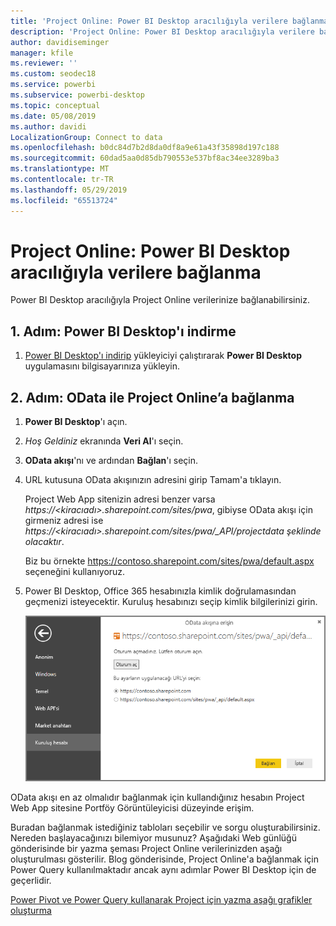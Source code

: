 ```yaml
---
title: 'Project Online: Power BI Desktop aracılığıyla verilere bağlanma'
description: 'Project Online: Power BI Desktop aracılığıyla verilere bağlanma'
author: davidiseminger
manager: kfile
ms.reviewer: ''
ms.custom: seodec18
ms.service: powerbi
ms.subservice: powerbi-desktop
ms.topic: conceptual
ms.date: 05/08/2019
ms.author: davidi
LocalizationGroup: Connect to data
ms.openlocfilehash: b0dc84d7b2d8da0df8a9e61a43f35898d197c188
ms.sourcegitcommit: 60dad5aa0d85db790553e537bf8ac34ee3289ba3
ms.translationtype: MT
ms.contentlocale: tr-TR
ms.lasthandoff: 05/29/2019
ms.locfileid: "65513724"
---
```

# <a name="project-online-connect-to-data-through-power-bi-desktop"></a>Project Online: Power BI Desktop aracılığıyla verilere bağlanma
Power BI Desktop aracılığıyla Project Online verilerinize bağlanabilirsiniz.

## <a name="step-1-download-power-bi-desktop"></a>1. Adım: Power BI Desktop'ı indirme
1. [Power BI Desktop'ı indirip](http://go.microsoft.com/fwlink/?LinkID=521662) yükleyiciyi çalıştırarak **Power BI Desktop** uygulamasını bilgisayarınıza yükleyin.

## <a name="step-2-connect-to-project-online-with-odata"></a>2. Adım: OData ile Project Online’a bağlanma
1. **Power BI Desktop**'ı açın.
2. *Hoş Geldiniz* ekranında **Veri Al**'ı seçin.
3. **OData akışı**'nı ve ardından **Bağlan**'ı seçin.
4. URL kutusuna OData akışınızın adresini girip Tamam'a tıklayın.
   
   Project Web App sitenizin adresi benzer varsa *https://\<kiracıadı\>.sharepoint.com/sites/pwa*, gibiyse OData akışı için girmeniz adresi ise *https://\<kiracıadı\>.sharepoint.com/sites/pwa/\_API/projectdata şeklinde olacaktır*.
   
   Biz bu örnekte https://contoso.sharepoint.com/sites/pwa/default.aspx seçeneğini kullanıyoruz.
5. Power BI Desktop, Office 365 hesabınızla kimlik doğrulamasından geçmenizi isteyecektir. Kuruluş hesabınızı seçip kimlik bilgilerinizi girin.
   
   ![](media/desktop-project-online-connect-to-data/image.png)

OData akışı en az olmalıdır bağlanmak için kullandığınız hesabın Project Web App sitesine Portföy Görüntüleyicisi düzeyinde erişim. 

Buradan bağlanmak istediğiniz tabloları seçebilir ve sorgu oluşturabilirsiniz.  Nereden başlayacağınızı bilemiyor musunuz?  Aşağıdaki Web günlüğü gönderisinde bir yazma şeması Project Online verilerinizden aşağı oluşturulması gösterilir.  Blog gönderisinde, Project Online'a bağlanmak için Power Query kullanılmaktadır ancak aynı adımlar Power BI Desktop için de geçerlidir.

[Power Pivot ve Power Query kullanarak Project için yazma aşağı grafikler oluşturma](http://blogs.office.com/2014/03/24/creating-burndown-charts-for-project-using-power-pivot-and-power-query/)


